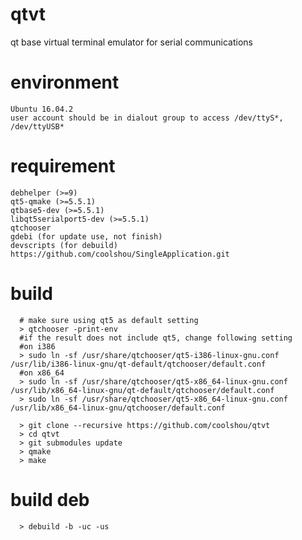 # qtvt
qt base virtual terminal emulator for serial communications

# environment
    Ubuntu 16.04.2
    user account should be in dialout group to access /dev/ttyS*, /dev/ttyUSB*
    
# requirement
    debhelper (>=9)
    qt5-qmake (>=5.5.1)
    qtbase5-dev (>=5.5.1)
    libqt5serialport5-dev (>=5.5.1)
    qtchooser 
    gdebi (for update use, not finish)
    devscripts (for debuild)
    https://github.com/coolshou/SingleApplication.git
  
# build
```    
  # make sure using qt5 as default setting
  > qtchooser -print-env
  #if the result does not include qt5, change following setting
  #on i386
  > sudo ln -sf /usr/share/qtchooser/qt5-i386-linux-gnu.conf /usr/lib/i386-linux-gnu/qt-default/qtchooser/default.conf
  #on x86_64 
  > sudo ln -sf /usr/share/qtchooser/qt5-x86_64-linux-gnu.conf /usr/lib/x86_64-linux-gnu/qt-default/qtchooser/default.conf
  > sudo ln -sf /usr/share/qtchooser/qt5-x86_64-linux-gnu.conf /usr/lib/x86_64-linux-gnu/qtchooser/default.conf

```    
```
  > git clone --recursive https://github.com/coolshou/qtvt
  > cd qtvt
  > git submodules update
  > qmake
  > make
```
# build deb
```
  > debuild -b -uc -us
```  
